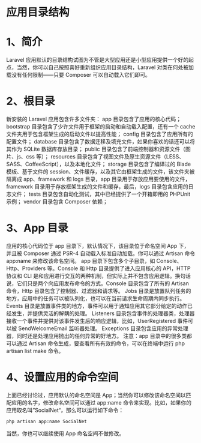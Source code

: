 # 应用目录结构

# 1、简介
Laravel 应用默认的目录结构试图为不管是大型应用还是小型应用提供一个好的起点，当然，你可以自己按照喜好重新组织应用目录结构，Laravel 对类在何处被加载没有任何限制——只要 Composer 可以自动载入它们即可。
# 2、根目录
新安装的 Laravel 应用包含许多文件夹：
app 目录包含了应用的核心代码；
bootstrap 目录包含了少许文件用于框架的启动和自动载入配置，还有一个 cache 文件夹用于包含框架生成的启动文件以提高性能；
config 目录包含了应用所有的配置文件；
database 目录包含了数据迁移及填充文件，如果你喜欢的话还可以将其作为 SQLite 数据库存放目录；
public 目录包含了前端控制器和资源文件（图片、js、css 等）；
resources 目录包含了视图文件及原生资源文件（LESS、SASS、CoffeeScript），以及本地化文件；
storage 目录包含了编译过的 Blade 模板、基于文件的 session、文件缓存，以及其它由框架生成的文件，该文件夹被隔离成 app、framework 和 logs 目录，app 目录用于存放应用要使用的文件，framework 目录用于存放框架生成的文件和缓存，最后，logs 目录包含应用的日志文件；
tests 目录包含自动化测试，其中已经提供了一个开箱即用的 PHPUnit 示例；
vendor 目录包含 Composer 依赖；
# 3、App 目录
应用的核心代码位于 app 目录下，默认情况下，该目录位于命名空间 App 下，  并且被 Composer 通过 PSR-4 自动载入标准自动加载。你可以通过 Artisan 命令 app:name 来修改该命名空间。
app 目录下包含多个子目录，如 Console、Http、Providers 等。Console 和 Http 目录提供了进入应用核心的 API，HTTP 协议和 CLI 是和应用进行交互的两种机制，但实际上并不包含应用逻辑。换句话说，它们只是两个向应用发布命令的方式。Console 目录包含了所有的 Artisan 命令，Http 目录包含了控制器、过滤器和请求等。
Jobs 目录是放置队列任务的地方，应用中的任务可以被队列化，也可以在当前请求生命周期内同步执行。
Events 目录是放置事件类的地方，事件可以用于通知应用其它部分给定的动作已经发生，并提供灵活的解耦的处理。
Listeners 目录包含事件的处理器类，处理器接收一个事件并提供对该事件发生后的响应逻辑，比如，UserRegistered 事件可以被 SendWelcomeEmail 监听器处理。
Exceptions 目录包含应用的异常处理器，同时还是处理应用抛出的任何异常的好地方。
注意：app 目录中的很多类都可以通过 Artisan 命令生成，要查看所有有效的命令，可以在终端中运行 php artisan list make 命令。
# 4、设置应用的命令空间
上面已经讨论过，应用默认的命名空间是 App；当然你可以修改该命名空间以匹配应用的名字，修改命名空间可以通过 app:name 命令来实现。比如，如果你的应用取名叫”SocialNet“，那么可以运行如下命令：

```
php artisan app:name SocialNet
```

当然，你也可以继续使用 App 命名空间不做修改。